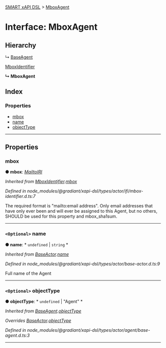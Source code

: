 [SMART xAPI DSL](../README.md) > [MboxAgent](../interfaces/mboxagent.md)

# Interface: MboxAgent

## Hierarchy

↳  [BaseAgent](baseagent.md)

 [MboxIdentifier](mboxidentifier.md)

**↳ MboxAgent**

## Index

### Properties

* [mbox](mboxagent.md#mbox)
* [name](mboxagent.md#name)
* [objectType](mboxagent.md#objecttype)

---

## Properties

<a id="mbox"></a>

###  mbox

**● mbox**: *[MailtoIRI](../#mailtoiri)*

*Inherited from [MboxIdentifier](mboxidentifier.md).[mbox](mboxidentifier.md#mbox)*

*Defined in node_modules/@gradiant/xapi-dsl/types/actor/ifi/mbox-identifier.d.ts:7*

The required format is "mailto:email address". Only email addresses that have only ever been and will ever be assigned to this Agent, but no others, SHOULD be used for this property and mbox\_sha1sum.

___
<a id="name"></a>

### `<Optional>` name

**● name**: * `undefined` &#124; `string`
*

*Inherited from [BaseActor](baseactor.md).[name](baseactor.md#name)*

*Defined in node_modules/@gradiant/xapi-dsl/types/actor/base-actor.d.ts:9*

Full name of the Agent

___
<a id="objecttype"></a>

### `<Optional>` objectType

**● objectType**: * `undefined` &#124; "Agent"
*

*Inherited from [BaseAgent](baseagent.md).[objectType](baseagent.md#objecttype)*

*Overrides [BaseActor](baseactor.md).[objectType](baseactor.md#objecttype)*

*Defined in node_modules/@gradiant/xapi-dsl/types/actor/agent/base-agent.d.ts:3*

___

